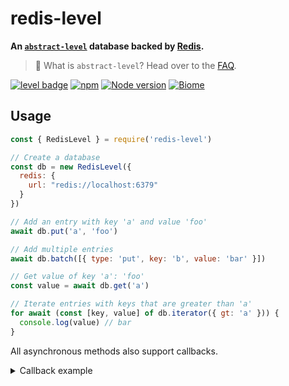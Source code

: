 # redis-level

**An [`abstract-level`](https://github.com/Level/abstract-level) database backed by [Redis](https://npmjs.com/package/redis).**

> :pushpin: What is `abstract-level`? Head over to the [FAQ](https://github.com/Level/community#faq).

[![level badge](https://leveljs.org/img/badge.svg)](https://github.com/Level/awesome)
[![npm](https://img.shields.io/npm/v/redis-level.svg)](https://www.npmjs.com/package/redis-level)
[![Node version](https://img.shields.io/node/v/redis-level.svg)](https://www.npmjs.com/package/classic-level)
[![Biome](https://img.shields.io/badge/Biome-informational?logo=biome\&logoColor=fff)]([https://standardjs.com](https://biomejs.dev/))

## Usage

```js
const { RedisLevel } = require('redis-level')

// Create a database
const db = new RedisLevel({
  redis: {
    url: "redis://localhost:6379"
  }
})

// Add an entry with key 'a' and value 'foo'
await db.put('a', 'foo')

// Add multiple entries
await db.batch([{ type: 'put', key: 'b', value: 'bar' }])

// Get value of key 'a': 'foo'
const value = await db.get('a')

// Iterate entries with keys that are greater than 'a'
for await (const [key, value] of db.iterator({ gt: 'a' })) {
  console.log(value) // bar
}
```

All asynchronous methods also support callbacks.

<details><summary>Callback example</summary>

```js
db.put('example', { hello: 'world' }, (err) => {
  if (err) throw err

  db.get('example', (err, value) => {
    if (err) throw err
    console.log(value) // { hello: 'world' }
  })
})
```

</details>
